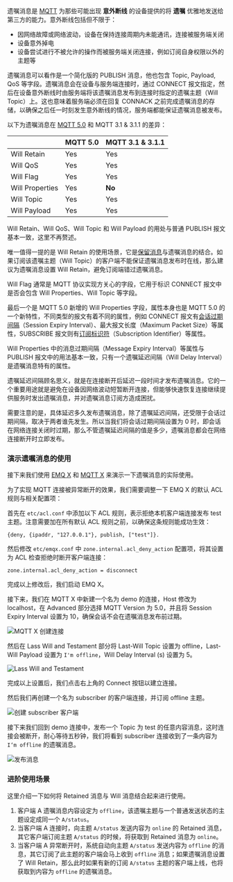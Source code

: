 遗嘱消息是 [MQTT](https://www.emqx.com/zh/mqtt) 为那些可能出现 **意外断线** 的设备提供的将 **遗嘱** 优雅地发送给第三方的能力。意外断线包括但不限于：

- 因网络故障或网络波动，设备在保持连接周期内未能通讯，连接被服务端关闭
- 设备意外掉电
- 设备尝试进行不被允许的操作而被服务端关闭连接，例如订阅自身权限以外的主题等

遗嘱消息可以看作是一个简化版的 PUBLISH 消息，他也包含 Topic, Payload, QoS 等字段。遗嘱消息会在设备与服务端连接时，通过 CONNECT 报文指定，然后在设备意外断线时由服务端将该遗嘱消息发布到连接时指定的遗嘱主题（Will Topic）上。这也意味着服务端必须在回复 CONNACK 之前完成遗嘱消息的存储，以确保之后任一时刻发生意外断线的情况，服务端都能保证遗嘱消息被发布。

以下为遗嘱消息在 [MQTT 5.0](https://www.emqx.com/zh/mqtt/mqtt5) 和 MQTT 3.1 & 3.1.1 的差异：

|                 | MQTT 5.0 | MQTT 3.1 & 3.1.1 |
| :-------------- | :------- | :--------------- |
| Will Retain     | Yes      | Yes              |
| Will QoS        | Yes      | Yes              |
| Will Flag       | Yes      | Yes              |
| Will Properties | Yes      | **No**           |
| Will Topic      | Yes      | Yes              |
| Will Payload    | Yes      | Yes              |

Will Retain、Will QoS、Will Topic 和 Will Payload 的用处与普通 PUBLISH 报文基本一致，这里不再赘述。

唯一值得一提的是 Will Retain 的使用场景，它是[保留消息](https://www.emqx.com/zh/blog/message-retention-and-message-expiration-interval-of-emqx-mqtt5-broker)与遗嘱消息的结合。如果订阅该遗嘱主题（Will Topic）的客户端不能保证遗嘱消息发布时在线，那么建议为遗嘱消息设置 Will Retain，避免订阅端错过遗嘱消息。

Will Flag 通常是 MQTT 协议实现方关心的字段，它用于标识 CONNECT 报文中是否会包含 Will Properties、Will Topic 等字段。

最后一个是 MQTT 5.0 新增的 Will Properties 字段，属性本身也是 MQTT 5.0 的一个新特性，不同类型的报文有着不同的属性，例如 CONNECT 报文有[会话过期间隔](https://www.emqx.com/zh/blog/message-retention-and-message-expiration-interval-of-emqx-mqtt5-broker)（Session Expiry Interval）、最大报文长度（Maximum Packet Size）等属性，SUBSCRIBE 报文则有[订阅标识符](https://www.emqx.com/zh/blog/subscription-identifier-and-subscription-options)（Subscription Identifier）等属性。

Will Properties 中的消息过期间隔（Message Expiry Interval）等属性与 PUBLISH 报文中的用法基本一致，只有一个遗嘱延迟间隔（Will Delay Interval）是遗嘱消息特有的属性。

遗嘱延迟间隔顾名思义，就是在连接断开后延迟一段时间才发布遗嘱消息。它的一个重要用途就是避免在设备因网络波动短暂断开连接，但能够快速恢复连接继续提供服务时发出遗嘱消息，并对遗嘱消息订阅方造成困扰。

需要注意的是，具体延迟多久发布遗嘱消息，除了遗嘱延迟间隔，还受限于会话过期间隔，取决于两者谁先发生。所以当我们将会话过期间隔设置为 0 时，即会话在网络连接关闭时过期，那么不管遗嘱延迟间隔的值是多少，遗嘱消息都会在网络连接断开时立即发布。

### 演示遗嘱消息的使用

接下来我们使用 [EMQ X](https://www.emqx.io/zh) 和 [MQTT X](https://mqttx.app/zh) 来演示一下遗嘱消息的实际使用。

为了实现 MQTT 连接被异常断开的效果，我们需要调整一下 EMQ X 的默认 ACL 规则与相关配置项：

首先在 `etc/acl.conf` 中添加以下 ACL 规则，表示拒绝本机客户端连接发布 test 主题。注意需要加在所有默认 ACL 规则之前，以确保这条规则能成功生效：

```
{deny, {ipaddr, "127.0.0.1"}, publish, ["test"]}.
```

然后修改 `etc/emqx.conf` 中 `zone.internal.acl_deny_action` 配置项，将其设置为 ACL 检查拒绝时断开客户端连接：

```
zone.internal.acl_deny_action = disconnect
```

完成以上修改后，我们启动 EMQ X。

接下来，我们在 MQTT X 中新建一个名为 demo 的连接，Host 修改为 localhost，在 Advanced 部分选择 MQTT Version 为 5.0，并且将 Session Expiry Interval 设置为 10，确保会话不会在遗嘱消息发布前过期。

![MQTT X 创建连接](https://static.emqx.net/images/944beb7b3bade0f748ef8ba941b75b18.png)

然后在 Lass Will and Testament 部分将 Last-Will Topic 设置为 offline，Last-Will Payload 设置为 `I'm offline`，Will Delay Interval (s) 设置为 5。

![Lass Will and Testament](https://static.emqx.net/images/1a0b8deedbeb35560eeab52c56c5d569.png)

完成以上设置后，我们点击右上角的 Connect 按钮以建立连接。

然后我们再创建一个名为 subscriber 的客户端连接，并订阅 offline 主题。

![创建 subscriber 客户端](https://static.emqx.net/images/dff812179bd1fdd3c2e02d05f1561cdd.png)

接下来我们回到 demo 连接中，发布一个 Topic 为 test 的任意内容消息，这时连接会被断开，耐心等待五秒钟，我们将看到 subscriber 连接收到了一条内容为 `I‘m offline` 的遗嘱消息。

![发布消息](https://static.emqx.net/images/5ca474341ab19f2b1ea41a46b736bada.png)

### 进阶使用场景

这里介绍一下如何将 Retained 消息与 Will 消息结合起来进行使用。

1. 客户端 A 遗嘱消息内容设定为 `offline`，该遗嘱主题与一个普通发送状态的主题设定成同一个 `A/status`。
2. 当客户端 A 连接时，向主题 `A/status` 发送内容为 `online` 的 Retained 消息，其它客户端订阅主题 `A/status` 的时候，将获取到 Retained 消息为 `online`。
3. 当客户端 A 异常断开时，系统自动向主题 `A/status` 发送内容为 `offline` 的消息，其它订阅了此主题的客户端会马上收到 `offline` 消息；如果遗嘱消息设置了 Will Retain，那么此时如果有新的订阅 `A/status` 主题的客户端上线，也将获取到内容为 `offline` 的遗嘱消息。
